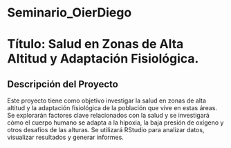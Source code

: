 # Seminario_OierDiego
# Título: Salud en Zonas de Alta Altitud y Adaptación Fisiológica.

## Descripción del Proyecto 

Este proyecto tiene como objetivo investigar la salud en zonas de alta altitud y la adaptación fisiológica de la población que vive en estas áreas. Se explorarán factores clave relacionados con la salud y se investigará cómo el cuerpo humano se adapta a la hipoxia, la baja presión de oxígeno y otros desafíos de las alturas. Se utilizará RStudio para analizar datos, visualizar resultados y generar informes.
